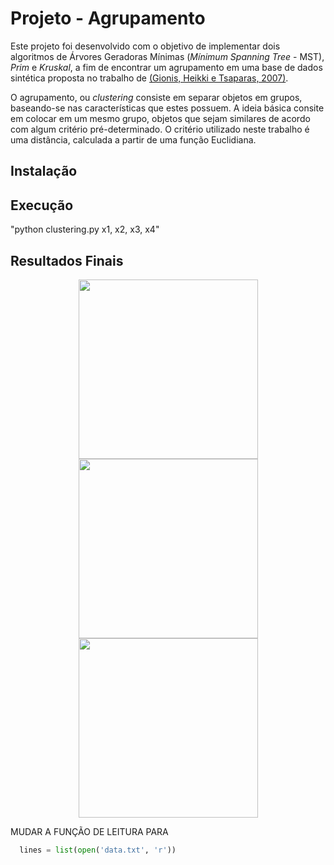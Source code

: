 # Projeto - Agrupamento

Este projeto foi desenvolvido com o objetivo de implementar dois algoritmos de Árvores Geradoras Mínimas (*Mínimum Spanning Tree* - MST), *Prim* e *Kruskal*, a fim de encontrar um agrupamento em uma base de dados sintética proposta no trabalho de [(Gionis, Heikki e Tsaparas, 2007)](http://users.ics.aalto.fi/gionis/ca.pdf).

O agrupamento, ou *clustering* consiste em separar objetos em grupos, baseando-se nas características que estes possuem. A ideia básica consite em colocar em um mesmo grupo, objetos que sejam similares de acordo com algum critério pré-determinado. O critério utilizado neste trabalho é uma distância, calculada a partir de uma função Euclidiana.

## Instalação

## Execução
"python clustering.py x1, x2, x3, x4"

## Resultados Finais
<p align="center">
  <img src="https://github.com/zabotg/Clusterizacao-MST/blob/master/MST-Completa.png" width="287"/>
  <img src="https://github.com/zabotg/Clusterizacao-MST/blob/master/MST-Clusterizada.png" width="287"/>
  <img src="https://github.com/zabotg/Clusterizacao-MST/blob/master/Clusters.png" width="287"/>
</p>


MUDAR A FUNÇÃO DE LEITURA PARA 
```python
  lines = list(open('data.txt', 'r'))
 ```
